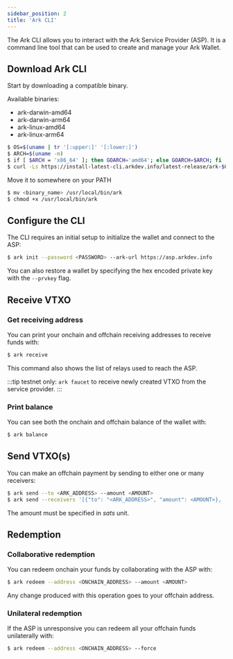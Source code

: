 ```yaml
---
sidebar_position: 2
title: 'Ark CLI'
---
```


The Ark CLI allows you to interact with the Ark Service Provider (ASP). It is a command line tool that can be used to create and manage your Ark Wallet.

## Download Ark CLI

Start by downloading a compatible binary.

Available binaries:

- ark-darwin-amd64
- ark-darwin-arm64
- ark-linux-amd64
- ark-linux-arm64

```bash
$ OS=$(uname | tr '[:upper:]' '[:lower:]')
$ ARCH=$(uname -m)
$ if [ $ARCH = 'x86_64' ]; then GOARCH='amd64'; else GOARCH=$ARCH; fi
$ curl -Ls https://install-latest-cli.arkdev.info/latest-release/ark-$OS-$GOARCH
```

Move it to somewhere on your PATH

```bash
$ mv <binary_name> /usr/local/bin/ark
$ chmod +x /usr/local/bin/ark
```

## Configure the CLI

The CLI requires an initial setup to initialize the wallet and connect to the ASP:

```bash
$ ark init --password <PASSWORD> --ark-url https://asp.arkdev.info
```

You can also restore a wallet by specifying the hex encoded private key with the `--prvkey` flag.

## Receive VTXO

### Get receiving address

You can print your onchain and offchain receiving addresses to receive funds with:

```bash
$ ark receive
```

This command also shows the list of relays used to reach the ASP.

:::tip
testnet only: `ark faucet` to receive newly created VTXO from the service provider.
:::

### Print balance

You can see both the onchain and offchain balance of the wallet with:

```bash
$ ark balance
```

## Send VTXO(s)

You can make an offchain payment by sending to either one or many receivers:

```bash
$ ark send --to <ARK_ADDRESS> --amount <AMOUNT>
$ ark send --receivers '[{"to": "<ARK_ADDRESS>", "amount": <AMOUNT>}, ...]'
```

The amount must be specified in _sats_ unit.

## Redemption

### Collaborative redemption

You can redeem onchain your funds by collaborating with the ASP with:

```bash
$ ark redeem --address <ONCHAIN_ADDRESS> --amount <AMOUNT>
```

Any change produced with this operation goes to your offchain address.

### Unilateral redemption

If the ASP is unresponsive you can redeem all your offchain funds unilaterally with:

```bash
$ ark redeem --address <ONCHAIN_ADDRESS> --force
```
